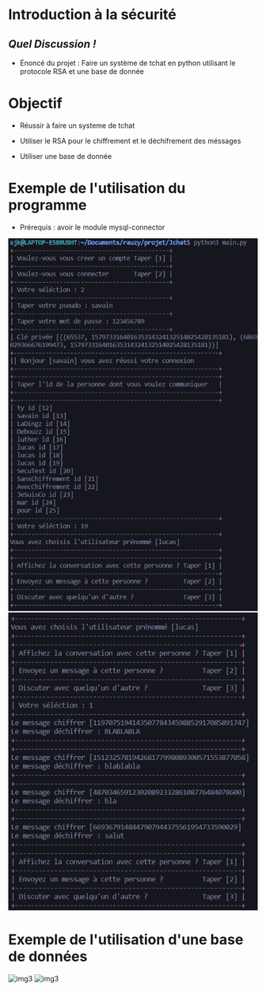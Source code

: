 # __Introduction à la sécurité__

## _Quel Discussion !_

- Énoncé du projet : Faire un système de tchat en python utilisant le protocole RSA et une base de donnée

# Objectif

- Réussir à faire un systeme de tchat

- Utiliser le RSA pour le chiffrement et le déchifrement des méssages
- Utiliser une base de donnée

# Exemple de l'utilisation du programme
- Prérequis : avoir le module mysql-connector

![img](/image/main.PNG)
![img2](/image/main1.PNG)

# Exemple de l'utilisation d'une base de données 

![img3](/image/base1.png)
![img3](/image/base2.png)
